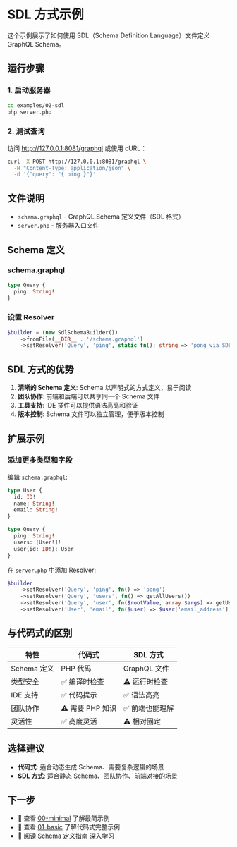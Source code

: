 # SDL 方式示例

这个示例展示了如何使用 SDL（Schema Definition Language）文件定义 GraphQL Schema。

## 运行步骤

### 1. 启动服务器

```bash
cd examples/02-sdl
php server.php
```

### 2. 测试查询

访问 http://127.0.0.1:8081/graphql 或使用 cURL：

```bash
curl -X POST http://127.0.0.1:8081/graphql \
  -H "Content-Type: application/json" \
  -d '{"query": "{ ping }"}'
```

## 文件说明

- `schema.graphql` - GraphQL Schema 定义文件（SDL 格式）
- `server.php` - 服务器入口文件

## Schema 定义

### schema.graphql

```graphql
type Query {
  ping: String!
}
```

### 设置 Resolver

```php
$builder = (new SdlSchemaBuilder())
    ->fromFile(__DIR__ . '/schema.graphql')
    ->setResolver('Query', 'ping', static fn(): string => 'pong via SDL');
```

## SDL 方式的优势

1. **清晰的 Schema 定义**: Schema 以声明式的方式定义，易于阅读
2. **团队协作**: 前端和后端可以共享同一个 Schema 文件
3. **工具支持**: IDE 插件可以提供语法高亮和验证
4. **版本控制**: Schema 文件可以独立管理，便于版本控制

## 扩展示例

### 添加更多类型和字段

编辑 `schema.graphql`:

```graphql
type User {
  id: ID!
  name: String!
  email: String!
}

type Query {
  ping: String!
  users: [User!]!
  user(id: ID!): User
}
```

在 `server.php` 中添加 Resolver:

```php
$builder
    ->setResolver('Query', 'ping', fn() => 'pong')
    ->setResolver('Query', 'users', fn() => getAllUsers())
    ->setResolver('Query', 'user', fn($rootValue, array $args) => getUserById($args['id']))
    ->setResolver('User', 'email', fn($user) => $user['email_address']);
```

## 与代码式的区别

| 特性 | 代码式 | SDL 方式 |
|------|--------|----------|
| Schema 定义 | PHP 代码 | GraphQL 文件 |
| 类型安全 | ✅ 编译时检查 | ⚠️ 运行时检查 |
| IDE 支持 | ✅ 代码提示 | ✅ 语法高亮 |
| 团队协作 | ⚠️ 需要 PHP 知识 | ✅ 前端也能理解 |
| 灵活性 | ✅ 高度灵活 | ⚠️ 相对固定 |

## 选择建议

- **代码式**: 适合动态生成 Schema、需要复杂逻辑的场景
- **SDL 方式**: 适合静态 Schema、团队协作、前端对接的场景

## 下一步

- 📖 查看 [00-minimal](../00-minimal/) 了解最简示例
- 📖 查看 [01-basic](../01-basic/) 了解代码式完整示例
- 📖 阅读 [Schema 定义指南](../../docs/schema.md) 深入学习

